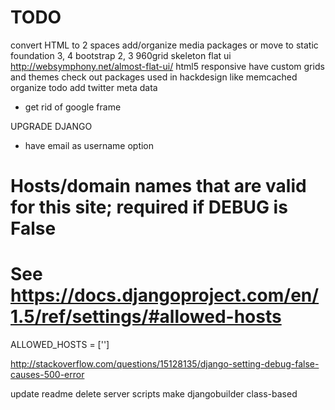 # TODO
convert HTML to 2 spaces
add/organize media packages or move to static
    foundation 3, 4
    bootstrap 2, 3
    960grid
    skeleton
    flat ui
    http://websymphony.net/almost-flat-ui/
    html5 responsive
have custom grids and themes
check out packages used in hackdesign like memcached
organize todo
add twitter meta data
- get rid of google frame

UPGRADE DJANGO
- have email as username option


# Hosts/domain names that are valid for this site; required if DEBUG is False
# See https://docs.djangoproject.com/en/1.5/ref/settings/#allowed-hosts
ALLOWED_HOSTS = ['']

http://stackoverflow.com/questions/15128135/django-setting-debug-false-causes-500-error

update readme
delete server scripts
make djangobuilder class-based